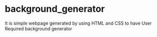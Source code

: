 # background_generator
It is simple webpage generated by using HTML and CSS to have User Required background generator
